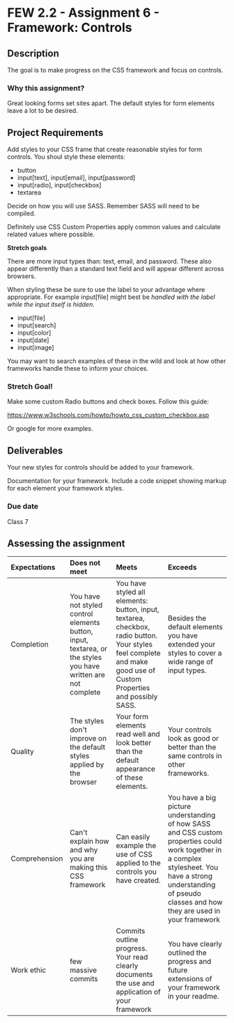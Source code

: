 # FEW 2.2 - Assignment 6 - Framework: Controls 

## Description 

The goal is to make progress on the CSS framework and focus on controls. 

### Why this assignment?

Great looking forms set sites apart. The default styles for form elements leave a lot to be desired. 

## Project Requirements

Add styles to your CSS frame that create reasonable styles for form controls. You shoul style these elements: 

- button
- input[text], input[email], input[password]
- input[radio], input[checkbox]
- textarea

Decide on how you will use SASS. Remember SASS will need to be compiled. 

Definitely use CSS Custom Properties apply common values and calculate related values where possible. 

**Stretch goals**

There are more input types than: text, email, and password. These also appear differently than a standard text field and will appear different across browsers. 

When styling these be sure to use the label to your advantage where appropriate. For example input[file] might best be _handled with the label while the input itself is hidden_.

- input[file]
- input[search]
- input[color]
- input[date]
- input[image]

You may want to search examples of these in the wild and look at how other frameworks handle these to inform your choices. 

### Stretch Goal!

Make some custom Radio buttons and check boxes. Follow this guide: 

https://www.w3schools.com/howto/howto_css_custom_checkbox.asp

Or google for more examples. 

## Deliverables

Your new styles for controls should be added to your framework. 

Documentation for your framework. Include a code snippet showing markup for each element your framework styles. 

### Due date

Class 7

## Assessing the assignment

| Expectations | Does not meet | Meets | Exceeds |
|:---|:---|:---|:---|
| Completion   | You have not styled control elements button, input, textarea, or the styles you have written are not complete | You have styled all elements: button, input, textarea, checkbox, radio button. Your styles feel complete and make good use of Custom Properties and possibly SASS. | Besides the default elements you have extended your styles to cover a wide range of input types. |
| Quality | The styles don't improve on the default styles applied by the browser | Your form elements read well and look better than the default appearance of these elements. | Your controls look as good or better than the same controls in other frameworks. |
| Comprehension | Can't explain how and why you are making this CSS framework | Can easily example the use of CSS applied to the controls you have created. | You have a big picture understanding of how SASS and CSS custom properties could work together in a complex stylesheet. You have a strong understanding of pseudo classes and how they are used in your framework |
| Work ethic | few massive commits | Commits outline progress. Your read clearly documents the use and application of your framework | You have clearly outlined the progress and future extensions of your framework in your readme. |

